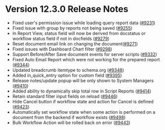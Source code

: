 # Version 12.3.0 Release Notes

- Fixed user's permission issue while loading query report data ([#9231](https://github.com/frappe/frappe/pull/9231))
- Fixed issue with group by reports not being saved ([#9255](https://github.com/frappe/frappe/pull/9255))
- In Report View, status field will now be derived from docstatus or workflow status field if not in docfields ([#9279](https:9279//github.com/frappe/frappe/pull/))
- Reset document email link on changing the document([#9271](https://github.com/frappe/frappe/pull/9271))
- Fixed issues with Dashboard Chart filter ([#9298](https://github.com/frappe/frappe/pull/9298))
- Support Before/After Save document events for server scripts ([#9332](https://github.com/frappe/frappe/pull/9332))
- Fixed Auto Email Report which were not working for the prepared report ([#9344](https://github.com/frappe/frappe/pull/9344))
- Updated breadcrumb itemtype to schema.org ([#9348](https://github.com/frappe/frappe/pull/9348))
- Added in_quick_entry option for custom field ([#9395](https://github.com/frappe/frappe/pull/9395))
- Release notes/update popup will be only shown to System Managers ([#9410](https://github.com/frappe/frappe/pull/9410))
- Added ability to dynamically skip total row in Script Reports ([#9414](https://github.com/frappe/frappe/pull/9414))
- Retain standard filter input fields on reload ([#9446](https://github.com/frappe/frappe/pull/9446))
- Hide Cancel button if workflow state and action for Cancel is defined ([#9423](https://github.com/frappe/frappe/pull/9423))
- Automatically set workflow state when some action is performed on a document from the backend if workflow exists ([#9498](https://github.com/frappe/frappe/pull/9498))
- Bulk Workflow Action will be rolled back on error ([#9443](https://github.com/frappe/frappe/pull/9443))
